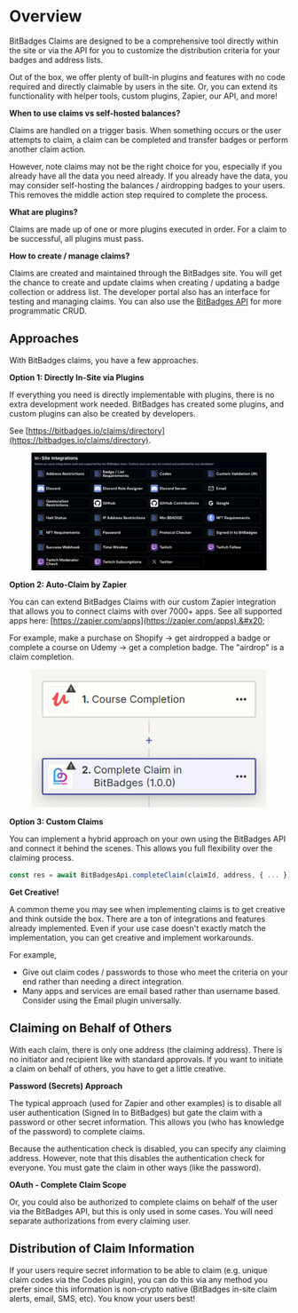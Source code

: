 # Overview

BitBadges Claims are designed to be a comprehensive tool directly within the site or via the API for you to customize the distribution criteria for your badges and address lists.

Out of the box, we offer plenty of built-in plugins and features with no code required and directly claimable by users in the site. Or, you can extend its functionality with helper tools, custom plugins, Zapier, our API, and more!

**When to use claims vs self-hosted balances?**

Claims are handled on a trigger basis. When something occurs or the user attempts to claim, a claim can be completed and transfer badges or perform another claim action.&#x20;

However, note claims may not be the right choice for you, especially if you already have all the data you need already. If you already have the data, you may consider self-hosting the balances / airdropping badges to your users. This removes the middle action step required to complete the process.

**What are plugins?**

Claims are made up of one or more plugins executed in order. For a claim to be successful, all plugins must pass.&#x20;

**How to create / manage claims?**

Claims are created and maintained through the BitBadges site. You will get the chance to create and update claims when creating / updating a badge collection or address list.  The developer portal also has an interface for testing and managing claims. You can also use the [BitBadges API](../bitbadges-api/tutorials/) for more programmatic CRUD.

## **Approaches**

With BitBadges claims, you have a few approaches.

**Option 1: Directly In-Site via Plugins**

If everything you need is directly implementable with plugins, there is no extra development work needed. BitBadges has created some plugins, and custom plugins can also be created by developers.

See [https://bitbadges.io/claims/directory](https://bitbadges.io/claims/directory).

<figure><img src="../../.gitbook/assets/image (136).png" alt=""><figcaption></figcaption></figure>

**Option 2: Auto-Claim by Zapier**

You can can extend BitBadges Claims with our custom Zapier integration that allows you to connect claims with over 7000+ apps. See all supported apps here: [https://zapier.com/apps](https://zapier.com/apps).&#x20;

For example, make a purchase on Shopify -> get airdropped a badge or complete a course on Udemy -> get a completion badge. The "airdrop" is a claim completion.

<figure><img src="../../.gitbook/assets/image (87).png" alt=""><figcaption></figcaption></figure>

**Option 3: Custom Claims**

You can implement a hybrid approach on your own using the BitBadges API and connect it behind the scenes. This allows you full flexibility over the claiming process.

```typescript
const res = await BitBadgesApi.completeClaim(claimId, address, { ... });
```

**Get Creative!**

A common theme you may see when implementing claims is to get creative and think outside the box. There are a ton of integrations and features already implemented. Even if your use case doesn't exactly match the implementation, you can get creative and implement workarounds.

For example,

* Give out claim codes / passwords to those who meet the criteria on your end rather than needing a direct integration.
* Many apps and services are email based rather than username based. Consider using the Email plugin universally.

## Claiming on Behalf of Others

With each claim, there is only one address (the claiming address). There is no initiator and recipient like with standard approvals. If you want to initiate a claim on behalf of others, you have to get a little creative.

**Password (Secrets) Approach**

The typical approach (used for Zapier and other examples) is to disable all user authentication (Signed In to BitBadges) but gate the claim with a password or other secret information. This allows you (who has knowledge of the password) to complete claims.

Because the authentication check is disabled, you can specify any claiming address. However, note that this disables the authentication check for everyone. You must gate the claim in other ways (like the password).

**OAuth - Complete Claim Scope**

Or, you could also be authorized to complete claims on behalf of the user via the BitBadges API, but this is only used in some cases. You will need separate authorizations from every claiming user.

## Distribution of Claim Information

If your users require secret information to be able to claim (e.g. unique claim codes via the Codes plugin), you can do this via any method you prefer since this information is non-crypto native (BitBadges in-site claim alerts, email, SMS, etc). You know your users best!
